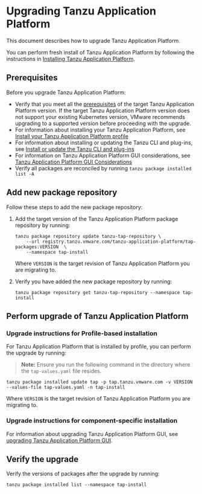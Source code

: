# Upgrading Tanzu Application Platform

This document describes how to upgrade Tanzu Application Platform.

You can perform fresh install of Tanzu Application Platform by following the instructions in [Installing Tanzu Application Platform](install-intro.md).

## <a id='prereqs'></a> Prerequisites

Before you upgrade Tanzu Application Platform:

- Verify that you meet all the [prerequisites](prerequisites.md) of the target Tanzu Application Platform version. If the target Tanzu Application Platform version does not support your existing Kubernetes version, VMware recommends upgrading to a supported version before proceeding with the upgrade.
- For information about installing your Tanzu Application Platform, see [Install your Tanzu Application Platform profile](install.md#install-profile)
- For information about installing or updating the Tanzu CLI and plug-ins, see [Install or update the Tanzu CLI and plug-ins](install-tanzu-cli.md#cli-and-plugin)
- For information on Tanzu Application Platform GUI considerations, see [Tanzu Application Platform GUI Considerations](tap-gui/upgrades.md#considerations)
- Verify all packages are reconciled by running `tanzu package installed list -A`

## <a id="add-new-package-repo"></a> Add new package repository

Follow these steps to add the new package repository:

1. Add the target version of the Tanzu Application Platform package repository by running:

    ```console
    tanzu package repository update tanzu-tap-repository \
        --url registry.tanzu.vmware.com/tanzu-application-platform/tap-packages:VERSION  \
        --namespace tap-install
    ```
   Where `VERSION` is the target revision of Tanzu Application Platform you are migrating to.

2. Verify you have added the new package repository by running:

    ```console
    tanzu package repository get tanzu-tap-repository --namespace tap-install
    ```

## <a id="upgrade-tap"></a> Perform upgrade of Tanzu Application Platform

### <a id="profile-based-instruct"></a> Upgrade instructions for Profile-based installation

For Tanzu Application Platform that is installed by profile, you can perform the upgrade by running:

>**Note:** Ensure you run the following command in the directory where the `tap-values.yaml` file resides.

```console
tanzu package installed update tap -p tap.tanzu.vmware.com -v VERSION  --values-file tap-values.yaml -n tap-install
```

   Where `VERSION` is the target revision of Tanzu Application Platform you are migrating to.

### <a id="comp-specific-instruct"></a> Upgrade instructions for component-specific installation

For information about upgrading Tanzu Application Platform GUI, see [upgrading Tanzu Application Platform GUI](tap-gui/upgrades.html).

## <a id="verify"></a> Verify the upgrade

Verify the versions of packages after the upgrade by running:

```console
tanzu package installed list --namespace tap-install
```
